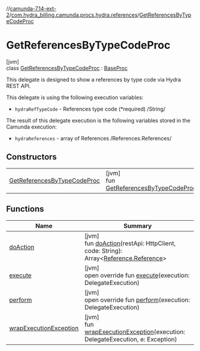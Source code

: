 //[camunda-7.14-ext-2](../../../index.md)/[com.hydra_billing.camunda.procs.hydra.references](../index.md)/[GetReferencesByTypeCodeProc](index.md)

# GetReferencesByTypeCodeProc

[jvm]\
class [GetReferencesByTypeCodeProc](index.md) : [BaseProc](../../com.hydra_billing.camunda.procs/-base-proc/index.md)

This delegate is designed to show a references by type code via Hydra REST API.

This delegate is using the following execution variables:

<ul><li><code>hydraRefTypeCode</code> - References type code (*required) /String/</li></ul>

The result of this delegate execution is the following variables stored in the Camunda execution:

<ul><li><code>hydraReferences</code> - array of References  /References.References/</li></ul>

## Constructors

| | |
|---|---|
| [GetReferencesByTypeCodeProc](-get-references-by-type-code-proc.md) | [jvm]<br>fun [GetReferencesByTypeCodeProc](-get-references-by-type-code-proc.md)() |

## Functions

| Name | Summary |
|---|---|
| [doAction](do-action.md) | [jvm]<br>fun [doAction](do-action.md)(restApi: HttpClient, code: String): Array<[Reference.Reference](../../com.hydra_billing.camunda.api.hydra.rest.v2/-reference/-reference/index.md)> |
| [execute](../../com.hydra_billing.camunda.procs/-base-proc/execute.md) | [jvm]<br>open override fun [execute](../../com.hydra_billing.camunda.procs/-base-proc/execute.md)(execution: DelegateExecution) |
| [perform](perform.md) | [jvm]<br>open override fun [perform](perform.md)(execution: DelegateExecution) |
| [wrapExecutionException](../../com.hydra_billing.camunda.procs/-base-proc/wrap-execution-exception.md) | [jvm]<br>fun [wrapExecutionException](../../com.hydra_billing.camunda.procs/-base-proc/wrap-execution-exception.md)(execution: DelegateExecution, e: Exception) |
